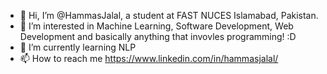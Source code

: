 - 👋 Hi, I’m @HammasJalal, a student at FAST NUCES Islamabad, Pakistan.
- 👀 I’m interested in Machine Learning, Software Development, Web Development and basically anything that invovles programming! :D
- 🌱 I’m currently learning NLP
- 📫 How to reach me https://www.linkedin.com/in/hammasjalal/

